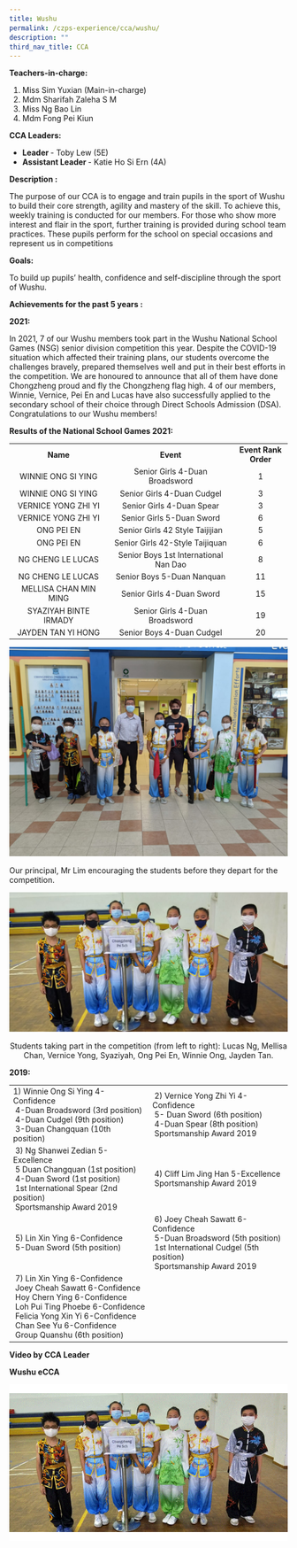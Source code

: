 ```yaml
---
title: Wushu
permalink: /czps-experience/cca/wushu/
description: ""
third_nav_title: CCA
---
```

<p><strong>Teachers-in-charge:</strong></p>
<ol>
<li>Miss Sim Yuxian (Main-in-charge)</li>
<li>Mdm Sharifah Zaleha S M</li>
<li>Miss Ng Bao Lin</li>
<li>Mdm Fong Pei Kiun</li>
</ol>
<p><strong>CCA Leaders:</strong></p>
<ul>
<li><strong>Leader&nbsp;</strong>- Toby Lew (5E)</li>
<li><strong>Assistant Leader&nbsp;</strong>- Katie Ho Si Ern (4A)</li>
</ul>
<p><strong>Description :</strong></p>
<p>The purpose of our CCA is to engage and train pupils in the sport of Wushu to build their core strength, agility and mastery of the skill. To achieve this, weekly training is conducted for our members. For those who show more interest and flair in the sport, further training is provided during school team practices. These pupils perform for the school on special occasions and represent us in competitions</p>
<p><strong>Goals:&nbsp;</strong></p>
<p>To build up pupils&rsquo; health, confidence and self-discipline through the sport of Wushu.&nbsp;</p>
<p><strong>Achievements for the past 5 years :</strong></p>
<p><strong>2021:</strong></p>
<p>In 2021, 7 of our Wushu members took part in the Wushu National School Games (NSG) senior division competition this year. Despite the COVID-19 situation which affected their training plans, our students overcome the challenges bravely, prepared themselves well and put in their best efforts in the competition. We are honoured to announce that all of them have done Chongzheng proud and fly the Chongzheng flag high. 4 of our members, Winnie, Vernice, Pei En and Lucas have also successfully applied to the secondary school of their choice through Direct Schools Admission (DSA). Congratulations to our Wushu members!</p>
<p><strong>Results of the National School Games 2021:</strong></p>
<table width="568">
<tbody>
<tr>
<td style="text-align: center;" width="202"><strong>Name</strong></td>
<td style="text-align: center;" width="264"><strong>Event</strong></td>
<td style="text-align: center;" width="102"><strong>Event Rank Order</strong></td>
</tr>
<tr>
<td style="text-align: center;" width="202">WINNIE ONG SI YING</td>
<td style="text-align: center;" width="264">Senior Girls 4-Duan Broadsword</td>
<td style="text-align: center;" width="102">1</td>
</tr>
<tr>
<td style="text-align: center;" width="202">WINNIE ONG SI YING</td>
<td style="text-align: center;" width="264">Senior Girls 4-Duan Cudgel</td>
<td style="text-align: center;" width="102">3</td>
</tr>
<tr>
<td style="text-align: center;" width="202">VERNICE YONG ZHI YI</td>
<td style="text-align: center;" width="264">Senior Girls 4-Duan Spear</td>
<td style="text-align: center;" width="102">3</td>
</tr>
<tr>
<td style="text-align: center;" width="202">VERNICE YONG ZHI YI</td>
<td style="text-align: center;" width="264">Senior Girls 5-Duan Sword</td>
<td style="text-align: center;" width="102">6</td>
</tr>
<tr>
<td style="text-align: center;" width="202">ONG PEI EN</td>
<td style="text-align: center;" width="264">Senior Girls 42 Style Taijijian</td>
<td style="text-align: center;" width="102">5</td>
</tr>
<tr>
<td style="text-align: center;" width="202">ONG PEI EN</td>
<td style="text-align: center;" width="264">Senior Girls 42-Style Taijiquan</td>
<td style="text-align: center;" width="102">6</td>
</tr>
<tr>
<td style="text-align: center;" width="202">NG CHENG LE LUCAS</td>
<td style="text-align: center;" width="264">Senior Boys 1st International Nan Dao</td>
<td style="text-align: center;" width="102">8</td>
</tr>
<tr>
<td style="text-align: center;" width="202">NG CHENG LE LUCAS</td>
<td style="text-align: center;" width="264">Senior Boys 5-Duan Nanquan</td>
<td style="text-align: center;" width="102">11</td>
</tr>
<tr>
<td style="text-align: center;" width="202">MELLISA CHAN MIN MING</td>
<td style="text-align: center;" width="264">Senior Girls 4-Duan Sword</td>
<td style="text-align: center;" width="102">15</td>
</tr>
<tr>
<td style="text-align: center;" width="202">SYAZIYAH BINTE IRMADY</td>
<td style="text-align: center;" width="264">Senior Girls 4-Duan Broadsword</td>
<td style="text-align: center;" width="102">19</td>
</tr>
<tr>
<td style="text-align: center;" width="202">JAYDEN TAN YI HONG</td>
<td style="text-align: center;" width="264">Senior Boys 4-Duan Cudgel</td>
<td style="text-align: center;" width="102">20</td>
</tr>
</tbody>
</table>
<img src="/images/wu1.png">
<p>Our principal, Mr Lim encouraging the students before they depart for the competition.</p>
<img src="/images/wu2.png">
<p style="text-align: center;">Students taking part in the competition (from left to right): Lucas Ng, Mellisa Chan, Vernice Yong, Syaziyah, Ong Pei En, Winnie Ong, Jayden Tan.</p>
<p><strong>2019:</strong></p>
<table>
<tbody>
<tr>
<td width="312">
<div>1) Winnie Ong Si Ying 4-Confidence</div>
<div>&nbsp;4-Duan Broadsword (3rd position)</div>
<div>&nbsp;4-Duan Cudgel (9th position)</div>
<div>&nbsp;3-Duan Changquan (10th position)</div>
</td>
<td width="312">
<div>&nbsp;2) Vernice Yong Zhi Yi 4-Confidence</div>
<div>&nbsp;5- Duan Sword (6th position)</div>
<div>&nbsp;4-Duan Spear (8th position)</div>
<div>&nbsp;Sportsmanship Award 2019</div>
</td>
</tr>
<tr>
<td>
<div>&nbsp;3) Ng Shanwei Zedian 5-Excellence</div>
<div>&nbsp;5 Duan Changquan (1st position)</div>
<div>&nbsp;4-Duan Sword (1st position)</div>
<div>&nbsp;1st International Spear (2nd position)</div>
<div>&nbsp;Sportsmanship Award 2019</div>
</td>
<td>
<div>&nbsp;4) Cliff Lim Jing Han 5-Excellence</div>
<div>&nbsp;Sportsmanship Award 2019</div>
</td>
</tr>
<tr>
<td>
<div>&nbsp;5)&nbsp;Lin Xin Ying&nbsp;6-Confidence</div>
<div>&nbsp;5-Duan Sword (5th position)</div>
</td>
<td>
<div>&nbsp;6) Joey Cheah Sawatt 6-Confidence</div>
<div>&nbsp;5-Duan Broadsword (5th position)</div>
<div>&nbsp;1st International Cudgel (5th position)</div>
<div>&nbsp;Sportsmanship Award 2019</div>
</td>
</tr>
<tr>
<td colspan="2">
<div>&nbsp;7) Lin Xin Ying&nbsp;6-Confidence</div>
<div>&nbsp;Joey Cheah Sawatt&nbsp;6-Confidence</div>
<div>&nbsp;Hoy Chern Ying&nbsp;6-Confidence</div>
<div>&nbsp;Loh Pui Ting Phoebe&nbsp;6-Confidence</div>
<div>&nbsp;Felicia Yong Xin Yi&nbsp;6-Confidence</div>
<div>&nbsp;Chan See Yu&nbsp;6-Confidence</div>
<div>&nbsp;Group Quanshu (6th position)&nbsp;</div>
</td>
</tr>
</tbody>
</table>
<p><strong>Video by CCA Leader</strong></p>
<p><strong>Wushu eCCA</strong></p>
<img src="/images/Wushu.gif">